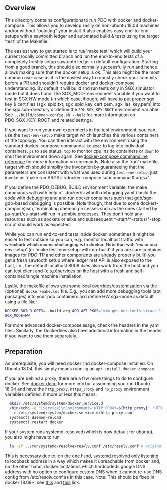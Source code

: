 <!---
Licensed under Creative Commons Attribution 4.0 International License
https://creativecommons.org/licenses/by/4.0/
--->

Overview
-------------
This directory contains configurations to run PDO with docker and docker-compose.
This allows you to develop easily on non-ubuntu 18.04 machines and/or without "poluting" your install.
It also enables easy end-to-end setups with a sawtooth ledger and automated build & tests using the target 'test' of the Makefile.

The easiest way to get started is to run 'make test' which will build your current
locally committed branch and run the end-to-end tests of a completely freshly setup
sawtooth ledger in default configuration.
Starting from a good branch, this should also normally successfully run and hence
allows making sure that the docker setup is ok.
This also might be the most common use-case as it is the easiest way to robustly check your
commits before a PR and shouldn't require docker and docker-compose understanding.
By default it will build and run tests only in SGX simulator mode but it does honor
the SGX_MODE environment variable if you want to test in SGX HW mode (in which case, though,
will have to put proper sgx key & cert files (sgx_spid.txt, sgx_spid_key_cert.pem, sgx_ias_key.pem)
into the sgx sub-directory or define the `PDO_SGX_KEY_ROOT` environment variable.
See `../build/common-config.sh --help` for more information on PDO_SGX_KEY_ROOT and related settings.

If you want to run your own experiments in the test environment, you can use the `test-env-setup`
make target which launches the various containers of the topology. You can then
interact with the environment using the standard docker-compose commands like
`exec` to log into individual containers, `ps` to see status, `top` to monitor
cpu inside containers or `down` to shut the invironment down again.
See [docker-compose commandline reference](https://docs.docker.com/compose/reference/)
for more information on commands.  Note also the 'run' makefile target which
should simplify the invocation by guaranteeing that the parameters are consistent
with what was used during `test-env-setup`, just invoke as `make run ARGS='<docker-compose subcommand & args>'.

If you define the PDO_DEBUG_BUILD environment variable, the make commands will (with help of `docker/sawtooth.debugging.yaml') build
the code with debugging and and run docker containers such that gdb/sgx-gdb-based debugging is possible.
Note though, that due to some docker(-compose)ism, terminating daemon processes such as the ones started
by ps-start/es-start will run in zombie processes. They don't hold any resources such as sockets or alike
and subseequent \*-start/\*-status/\*-stop script should work as expected.

While you can run end-to-end tests inside docker, sometimes it might be easier to test outside so you can, e.g., monitor localhost traffic with wireshark which seems challenging with docker. Note that with 'make test-env-setup' (or 'make test-env-setup-with-no-build' if you are sure container images for PDO-TP and other components are already properly built) you get a fresh sawtooth setup where ledger rest API is also exposed to the host, i.e., the default localhost:8008 does also work from the host and you can test client and {e,s,p}services on the host with a fresh and self-contained/single machine installation.

Lastly, the makefile allows you some local overrides/customization via the (optional) `docker/make.loc`
file. E.g., you can add more debugging tools (apt packages) into your pdo containers and define HW sgx-mode as default
using a file like:
```bash
DOCKER_BUILD_OPTS=--build-arg ADD_APT_PKGS='vim gdb net-tools strace ltrace telnet net-tools vim dnsutils ed'
SGX_MODE=HW
```

For more advanced docker-compose usage, check the headers in the yaml files.
Similarly, the Dockerfiles also have additional information in the header if you want
to use them separately.

Preparation
-------------
As prerequisite, you will need docker and docker-compose installed.
On Ubuntu 18.04, this simply means running an `apt install docker-compose`.

If you are behind a proxy, there are a few more things to do to configure docker.
See [docker docu](https://docs.docker.com/config/daemon/systemd/#httphttps-proxy)
for more info but assumming you run Ubuntu 18.04 and have the `http_proxy`, `https_proxy`
and `no_proxy` environment variables defined, it more or less this means:
```bash
  mkdir /etc/systemd/system/docker.service.d
  /bin/echo -e "[Service]\nEnvironment='HTTP_PROXY=${http_proxy}' 'HTTPS_PROXY=${https_proxy}' 'NO_PROXY=${no_proxy}'\n" \
    > /etc/systemd/system/docker.service.d/http-proxy.conf
  systemctl daemon-reload
  systemctl restart docker
```
If your system runs systemd-resolved (which is now default for ubuntu),
you also might have to run
```bash
  ln -sf ../run/systemd/resolve/resolv.conf /etc/resolv.conf # originally was ../run/systemd/resolve/stub-resolv.conf
```
This is necessary due to, on the one hand, systemd.resolved only listening to loopback address in a way
which makes it unreachable from docker and, on the other hand, docker limitations which
hardcodeds google DNS address with no option to configure custom DNS when it cannot re-use DNS config
from /etc/resolv.conf as in this case.
Note: This should be fixed in docker 18.09+, see [this](https://github.com/moby/moby/pull/37485)
and [this](https://github.com/docker/libnetwork/issues/2068) link.
